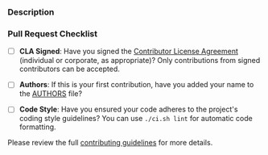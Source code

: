 <!-- Thank you for considering a contribution to `libjxl`! -->

### Description

<!-- Please provide a brief description of the changes in this PR and any additional context (e.g., why these changes were made, related issues, etc.). -->

### Pull Request Checklist

- [ ] **CLA Signed**: Have you signed the [Contributor License Agreement](https://code.google.com/legal/individual-cla-v1.0.html) (individual or corporate, as appropriate)? Only contributions from signed contributors can be accepted.
- [ ] **Authors**: If this is your first contribution, have you added your name to the [AUTHORS](AUTHORS) file?
- [ ] **Code Style**: Have you ensured your code adheres to the project's coding style guidelines? You can use `./ci.sh lint` for automatic code formatting.


Please review the full [contributing guidelines](https://github.com/libjxl/libjxl/blob/main/CONTRIBUTING.md) for more details.
